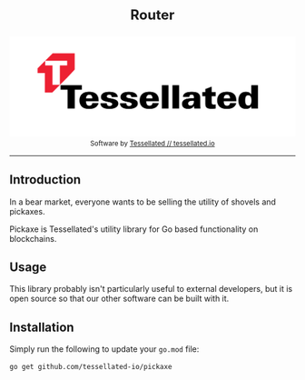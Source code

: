 <div align="center">
<p style="font-size:24px; font-weight: bold;">Router</p>
<p>
      <img alt="Tessellated Logo" src="media/tessellated-logo.png" />
<small>Software by <a href="https://tessellated.io" target="_blank"> Tessellated // tessellated.io</a></small>
</p>
</div>

---

## Introduction

In a bear market, everyone wants to be selling the utility of shovels and pickaxes. 

Pickaxe is Tessellated's utility library for Go based functionality on blockchains. 

## Usage

This library probably isn't particularly useful to external developers, but it is open source so that our other software can be built with it.

## Installation

Simply run the following to update your `go.mod` file:

```
go get github.com/tessellated-io/pickaxe
```
